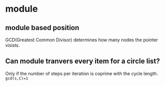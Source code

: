 # module
## module based position
GCD(Greatest Common Divisor) determines how many nodes the pointer visists.

## Can module tranvers every item for a circle list?
Only if the number of steps per iteration is coprime with the cycle length.
`gcd(s,C)=1`
